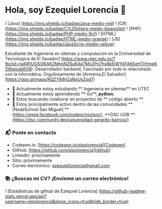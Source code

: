 # Hola, soy Ezequiel Lorencia 👋

! [Java] (https://img.shields.io/badge/Java-medio-red)
! [C#] (https://img.shields.io/badge/C%20sharp-medio-blueviolet)
! [PHP] (https://img.shields.io/badge/PHP-medio-9cf)
! [HTML] (https://img.shields.io/badge/HTML-medio-orange)
! [JS] (https://img.shields.io/badge/JavaScrip-medio-yellow)

Estudiante de Ingenieria en sitemas y computacion en la [Universidad de Tecnologica de El Savador] (https://www.utec.edu.sv/?fbclid=IwAR1UGSl3KAK2MnnNZ6uKAe7Mo2Pn7hs6kEjWYAFA65eHTnYme65Wqmub6V8). Desarrollador backend, Fascinado por todo lo relacionado con la informática. Orgullosamente de [Armenia,El Salvador] (https://goo.gl/maps/KQZY84hZaNxUsZqd7) 

- 🔭 Actualmente estoy estudiando ** Ingenieria en sitemas** en UTEC
- 🌱 Actualmente estoy aprendiendo ** Go**, **python**, 
- 👯 Estoy buscando colaborar en proyectos de ** código abierto **
- 💬 Estoy principalmente activo dentro de las comunidades ** [NodeSchool San Miguel] **(https://www.facebook.com/nodeschoolsm/), **DSC UGB ** (https://dsc.community.dev/universidad-gerardo-barrios/)

### 📬 Ponte en contacto

- Codepen.io: [https://codepen.io/pipolorencia][Codepen]
- GitHub: [https://github.com/pipolorencia][github]
- LinkedIn: próximamente
- Sitio: próximamente
- Correo electrónico: ezequiellorencia@gmail.com

### 📚 ¿Buscas mi CV? ¡Envíeme un correo electrónico!

! [Estadísticas de github de Ezequiel Lorencia] (https://github-readme-stats.vercel.app/api?username=pipolorencia&show_icons=true&hide_border=true)
